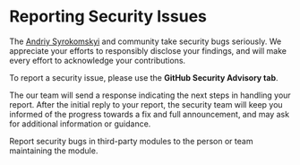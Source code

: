 # Reporting Security Issues

The [Andriy Syrokomskyi](https://syrokomskyi.com) and community take security bugs seriously. We appreciate your efforts to responsibly disclose your findings, and will make every effort to acknowledge your contributions.

To report a security issue, please use the **GitHub Security Advisory tab**.

The our team will send a response indicating the next steps in handling your report. After the initial reply to your report, the security team will keep you informed of the progress towards a fix and full announcement, and may ask for additional information or guidance.

Report security bugs in third-party modules to the person or team maintaining the module.
